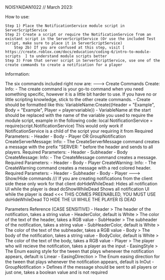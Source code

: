 NOISYAIDAN1022 // March 2023:


How to use:

	Step 1) Place the NotificationService module script in ServerScriptService
	Step 2) Create a script or require the NotificationService from an existant script in the ServerScriptService (Or use the included Test script, make sure to place it in ServerScriptService)
		Step 2b) If you are confused at this step, visit [  https://create.roblox.com/docs/education/coding-6/intro-to-module-scripts  ] to understand module scripts better
	Step 3) From that server script in ServerScriptService, use one of the create commands to create a notification for a player

Information:

The six commands included right now are:
	---> Create Commands
	Create:
		Info:
			- The create command is your go-to command when you need something specific, however it is a little bit harder to use. If you have no or little scripting knowledge, stick to the other create commands.
			- Create should be formatted like this:
			VariableName:Create({Header = "Example", Body = "Example", Player = playervariable})
			- VariableName at the start should be replaced with the name of the variable you used to require the module script, example in the following code:
				local NotificationService = require(script.NotificationService)
				This would only work if NotificationService is a child of the script your requiring it from
		Required Parameters:
			- Header
			- Body
			- Player OR GroupNotification
	CreateServerMessage:
		Info:
			- The CreateServerMessage command creates a message with the prefix "SERVER: " before the header and sends to all players.
		Required Parameters:
			- Header
			- Subheader
			- Body
	CreateMessage:
		Info:
			- The CreateMessage command creates a message.
		Required Parameters:
			- Header
			- Body
			- Player
	CreateWarning:
		Info:
			- The CreateWarning command creates a message with a red colored header.
		Required Parameters:
			- Header
			- Subheader
			- Body
			- Player
	---> Show/Hide commands /// If you are creating notifications from the client side these only work for that client
	doHideWhileDead:
		Hides all notification UI while the player is dead
	doShowWhileDead
		Shows all notification UI while the player is dead <<< THIS COMES PREENABLED, YOU MUST USE doHideWhileDead TO HIDE THE UI WHILE THE PLAYER IS DEAD
		
Parameters Reference (CASE SENSITIVE)
	- Header
		> The header of the notification, takes a string value
	- HeaderColor, default is White
		> The color of the text of the header, takes a RGB value
	- SubHeader
		> The subheader of the notification, takes a string value
	- SubHeaderColor, default is White 
		> The color of the text of the subheader, takes a RGB value
	- Body
		> The body of the notification, takes a string value
	- BodyColor, default is White
		> The color of the text of the body, takes a RGB value
	- Player
		> The player who will recieve the notification, takes a player as the input
	- EasingStyle
		> The Enum easing style for the tween that plays whenever the notification appears, default is Linear
	- EasingDirection
		> The Enum easing direction for the tween that plays whenever the notification appears, default is InOut
	- GroupNotification
		> Defines if the message should be sent to all players  or just one, takes a boolean value and is not required
